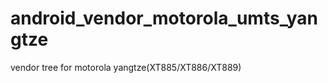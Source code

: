android_vendor_motorola_umts_yangtze
====================================

vendor tree for motorola yangtze(XT885/XT886/XT889)
